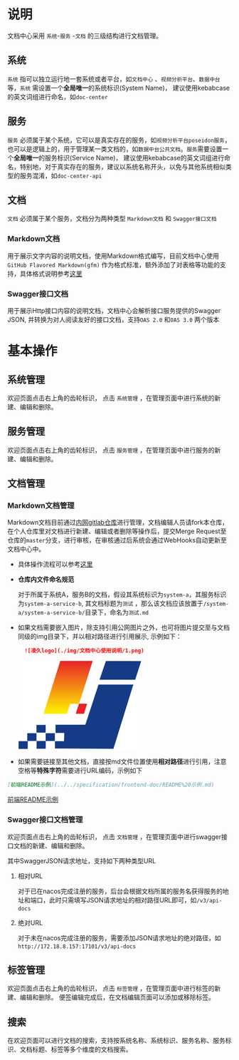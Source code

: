 

# 说明

文档中心采用 `系统`-`服务` -`文档` 的三级结构进行文档管理。

## 系统

`系统` 指可以独立运行地一套系统或者平台，如`文档中心` 、`视频分析平台`、`数据中台` 等，`系统` 需设置一个**全局唯一**的系统标识(System Name)， 建议使用kebabcase的英文词组进行命名，如`doc-center`

## 服务

`服务` 必须属于某个系统，它可以是真实存在的服务，如`视频分析平台poseidon服务`，也可以是逻辑上的，用于管理某一类文档的，如`数据中台公共文档`。`服务`需要设置一个**全局唯一**的服务标识(Service Name)， 建议使用kebabcase的英文词组进行命名，特别地，对于真实存在的服务，建议以系统名称开头，以免与其他系统相似类型的服务混淆，如`doc-center-api`


## 文档

`文档` 必须属于某个服务，文档分为两种类型 `Markdown文档` 和 `Swagger接口文档`

### Markdown文档

用于展示文字内容的说明文档，使用Markdown格式编写，目前文档中心使用`GitHub Flavored Markdown(gfm)` 作为格式标准，额外添加了对表格等功能的支持，具体格式说明参考[这里](https://github.github.com/gfm/)

### Swagger接口文档

用于展示Http接口内容的说明文档，文档中心会解析接口服务提供的Swagger JSON, 并转换为对人阅读友好的接口文档，支持`OAS 2.0` 和`OAS 3.0` 两个版本

 


# 基本操作


## 系统管理

欢迎页面点击右上角的齿轮标识， 点击 `系统管理` ，在管理页面中进行系统的新建、编辑和删除。

## 服务管理

欢迎页面点击右上角的齿轮标识， 点击 `服务管理` ，在管理页面中进行服务的新建、编辑和删除。

## 文档管理

### Markdown文档管理

Markdown文档目前通过[内网gitlab仓库](http://gitlab.software.dc/mp-docs/docs)进行管理，文档编辑人员请fork本仓库，在个人仓库里对文档进行新建、编辑或者删除等操作后，提交Merge Request至仓库的`master`分支，进行审核，在审核通过后系统会通过WebHooks自动更新至文档中心中。

* 具体操作流程可以参考[这里](https://docs.gitlab.com/ee/user/project/repository/forking_workflow.html)

* **仓库内文件命名规范**

  对于所属于系统A，服务B的文档，假设其系统标识为`system-a`，其服务标识为`system-a-service-b`, 其文档标题为`测试` ，那么该文档应该放置于`/system-a/system-a-service-b/`目录下，命名为`测试.md`

* 如果文档需要嵌入图片，除支持引用公网图片之外，也可将图片提交至与文档同级的img目录下，并以相对路径进行引用展示, 示例如下：

  ```markdown
    ![凌久logo](./img/文档中心使用说明/1.png)
  ```

  

  ![凌久logo](./img/文档中心使用说明/1.png)

* 如果需要链接至其他文档，直接按md文件位置使用**相对路径**进行引用，注意空格等**特殊字符**需要进行URL编码，示例如下

```markdown
[前端README示例](../../specification/frontend-doc/README%20示例.md)
```

[前端README示例](../../specification/frontend-doc/README%20示例.md)

### Swagger接口文档管理

欢迎页面点击右上角的齿轮标识， 点击 `文档管理` ，在管理页面中进行swagger接口文档的新建、编辑和删除。

其中SwaggerJSON请求地址，支持如下两种类型URL

1. 相对URL

   对于已在nacos完成注册的服务，后台会根据文档所属的服务名获得服务的地址和端口，此时只需填写JSON请求地址的相对路径URL即可，如`/v3/api-docs`

2. 绝对URL

   对于未在nacos完成注册的服务，需要添加JSON请求地址的绝对路径，如`http://172.18.8.157:17101/v3/api-docs`

## 标签管理

欢迎页面点击右上角的齿轮标识， 点击 `标签管理` ，在管理页面中进行标签的新建、编辑和删除。
便签编辑完成后，在文档编辑页面可以添加或移除标签。

## 搜索

在欢迎页面可以进行文档的搜索，支持按系统名称、系统标识、服务名称、服务标识、文档标题、标签等多个维度的文档搜索。